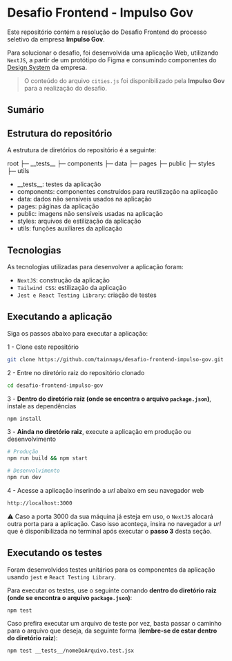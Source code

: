 # Desafio Frontend - Impulso Gov

Este repositório contém a resolução do Desafio Frontend do processo seletivo da empresa **Impulso Gov**.

Para solucionar o desafio, foi desenvolvida uma aplicação Web, utilizando `NextJS`, a partir de um protótipo do Figma e consumindo componentes do [Design System](https://www.npmjs.com/package/@impulsogov/design-system) da empresa.

> O conteúdo do arquivo `cities.js` foi disponibilizado pela **Impulso Gov** para a realização do desafio.

## Sumário

## Estrutura do repositório

A estrutura de diretórios do repositório é a seguinte:

root
├─ \_\_tests\_\_
├─ components
├─ data
├─ pages
├─ public
├─ styles
├─ utils

- \_\_tests\_\_: testes da aplicação
- components: componentes construídos para reutilização na aplicação
- data: dados não sensíveis usados na aplicação
- pages: páginas da aplicação
- public: imagens não sensíveis usadas na aplicação
- styles: arquivos de estilização da aplicação
- utils: funções auxiliares da aplicação

## Tecnologias

As tecnologias utilizadas para desenvolver a aplicação foram:

- `NextJS`: construção da aplicação
- `Tailwind CSS`: estilização da aplicação
- `Jest e React Testing Library`: criação de testes

## Executando a aplicação

Siga os passos abaixo para executar a aplicação:

1 - Clone este repositório

``` bash
git clone https://github.com/tainnaps/desafio-frontend-impulso-gov.git
```

2 - Entre no diretório raiz do repositório clonado

``` bash
cd desafio-frontend-impulso-gov
```

3 - **Dentro do diretório raiz (onde se encontra o arquivo `package.json`)**, instale as dependências

``` bash
npm install
```

3 - **Ainda no diretório raiz**, execute a aplicação em produção ou desenvolvimento

``` bash
# Produção
npm run build && npm start

# Desenvolvimento
npm run dev
```

4 - Acesse a aplicação inserindo a *url* abaixo em seu navegador web

``` bash
http://localhost:3000
```

⚠️ Caso a porta 3000 da sua máquina já esteja em uso, o `NextJS` alocará outra porta para a aplicação. Caso isso aconteça, insira no navegador a *url* que é disponibilizada no terminal após executar o **passo 3** desta seção.

## Executando os testes

Foram desenvolvidos testes unitários para os componentes da aplicação usando `jest` e `React Testing Library`.

Para executar os testes, use o seguinte comando **dentro do diretório raiz (onde se encontra o arquivo `package.json`)**:

``` bash
npm test
```

Caso prefira executar um arquivo de teste por vez, basta passar o caminho para o arquivo que deseja, da seguinte forma (**lembre-se de estar dentro do diretório raiz**):

``` bash
npm test __tests__/nomeDoArquivo.test.jsx
```
